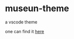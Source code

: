 # museun-theme
a vscode theme


one can find it [here](https://marketplace.visualstudio.com/items?itemName=museun.museun)

